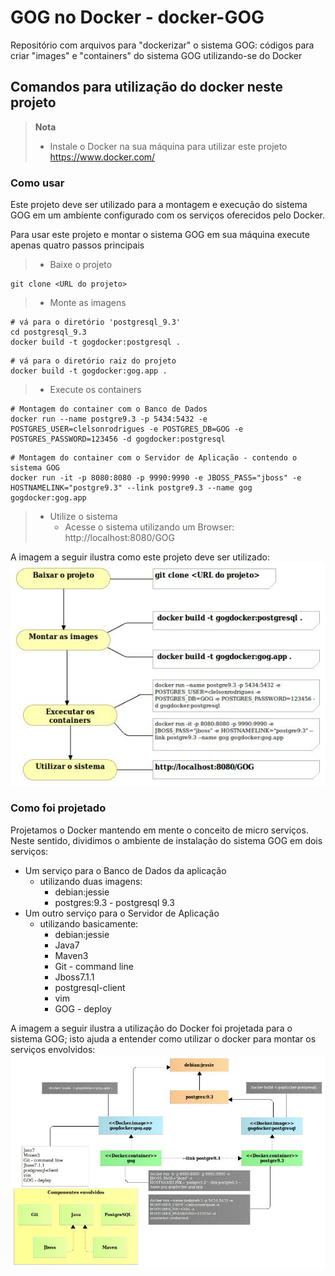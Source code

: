 # GOG no Docker - docker-GOG
Repositório com arquivos para "dockerizar" o sistema GOG: códigos para criar "images" e "containers" do sistema GOG utilizando-se do Docker

## Comandos para utilização do docker neste projeto 

> **Nota**
> - Instale o Docker na sua máquina para utilizar este projeto https://www.docker.com/

### Como usar
Este projeto deve ser utilizado para a montagem e execução do sistema GOG em um ambiente configurado com os serviços oferecidos pelo Docker. 

Para usar este projeto e montar o sistema GOG em sua máquina execute apenas quatro passos principais

> - Baixe o projeto 
```
git clone <URL do projeto>
```
> - Monte as imagens
```
# vá para o diretório 'postgresql_9.3'
cd postgresql_9.3
docker build -t gogdocker:postgresql .
```
```
# vá para o diretório raiz do projeto
docker build -t gogdocker:gog.app .
```
> - Execute os containers
```
# Montagem do container com o Banco de Dados 
docker run --name postgre9.3 -p 5434:5432 -e POSTGRES_USER=clelsonrodrigues -e POSTGRES_DB=GOG -e POSTGRES_PASSWORD=123456 -d gogdocker:postgresql
```
```
# Montagem do container com o Servidor de Aplicação - contendo o sistema GOG
docker run -it -p 8080:8080 -p 9990:9990 -e JBOSS_PASS="jboss" -e HOSTNAMELINK="postgre9.3" --link postgre9.3 --name gog gogdocker:gog.app
```
> - Utilize o sistema
>   - Acesse o sistema utilizando um Browser: http://localhost:8080/GOG

A imagem a seguir ilustra como este projeto deve ser utilizado:
![Como utilizar este projeto](/arquivos/DockerFluxoUtilizacao.jpg)

### Como foi projetado
Projetamos o Docker mantendo em mente o conceito de micro serviços. Neste sentido, dividimos o ambiente de instalação do sistema GOG em dois serviços:

- Um serviço para o Banco de Dados da aplicação
  - utilizando duas imagens: 
    - debian:jessie
    - postgres:9.3 - postgresql 9.3
- Um outro serviço para o Servidor de Aplicação
  - utilizando basicamente:
    - debian:jessie
    - Java7
    - Maven3
    - Git - command line
    - Jboss7.1.1 
    - postgresql-client
    - vim
    - GOG - deploy

A imagem a seguir ilustra a utilização do Docker foi projetada para o sistema GOG; isto ajuda a entender como utilizar o docker para montar os serviços envolvidos:
![Como foi projetada a utilização do Docker no sistema GOG](/arquivos/DockerMontagemAmbiente.jpg)


